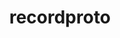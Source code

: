 ---
title: "recordproto"
layout: cache
categories: [package, develop]
meta: {"compilers": ["none"], "num_specs": 8, "num_specs_by_stack": {"hep": 8, "root": 8}, "oss": ["ubuntu22.04"], "platforms": ["linux"], "stacks": ["hep", "root"], "targets": ["x86_64_v3"], "versions": ["1.14.2"]}
spec_details: [{"compiler": "none", "hash": "3lxcmfkuispj2ikcenofdvqephl62scj", "os": "ubuntu22.04", "platform": "linux", "size": "-", "stacks": ["hep", "root"], "target": "x86_64_v3", "variants": ["build_system=autotools"], "versions": ["1.14.2"]}, {"compiler": "none", "hash": "433ik3dbjxvrkiscnhyvm3yjcgjuduck", "os": "ubuntu22.04", "platform": "linux", "size": "-", "stacks": ["hep", "root"], "target": "x86_64_v3", "variants": ["build_system=autotools"], "versions": ["1.14.2"]}, {"compiler": "none", "hash": "6jrgry2a6l3v2af7mgxixxk5o5ahmm7v", "os": "ubuntu22.04", "platform": "linux", "size": "-", "stacks": ["hep", "root"], "target": "x86_64_v3", "variants": ["build_system=autotools"], "versions": ["1.14.2"]}, {"compiler": "none", "hash": "b45exmeac4yo7oiit2gbrr7v5ntotflz", "os": "ubuntu22.04", "platform": "linux", "size": "-", "stacks": ["hep", "root"], "target": "x86_64_v3", "variants": ["build_system=autotools"], "versions": ["1.14.2"]}, {"compiler": "none", "hash": "bdx6tnkzv6uhd372iexin2sjdygjqtv2", "os": "ubuntu22.04", "platform": "linux", "size": "-", "stacks": ["hep", "root"], "target": "x86_64_v3", "variants": ["build_system=autotools"], "versions": ["1.14.2"]}, {"compiler": "none", "hash": "h2aw7zcnd2vzeijnuxqhy7j5e4nat5ty", "os": "ubuntu22.04", "platform": "linux", "size": "-", "stacks": ["hep", "root"], "target": "x86_64_v3", "variants": ["build_system=autotools"], "versions": ["1.14.2"]}, {"compiler": "none", "hash": "pu24x3tmo5ozmwfy3bqzxebrrdtjha5e", "os": "ubuntu22.04", "platform": "linux", "size": "-", "stacks": ["hep", "root"], "target": "x86_64_v3", "variants": ["build_system=autotools"], "versions": ["1.14.2"]}, {"compiler": "none", "hash": "qbw3z53euuirlrycj3pc4poqvlpxwhsf", "os": "ubuntu22.04", "platform": "linux", "size": "-", "stacks": ["hep", "root"], "target": "x86_64_v3", "variants": ["build_system=autotools"], "versions": ["1.14.2"]}]
---